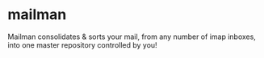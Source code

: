 # mailman
Mailman consolidates &amp; sorts your mail, from any number of imap inboxes, into one master repository controlled by you!
